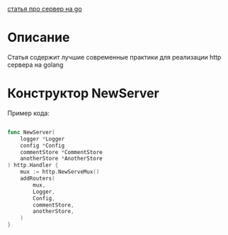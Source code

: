 [статья про сервер на go](https://grafana.com/blog/2024/02/09/how-i-write-http-services-in-go-after-13-years/)

# Описание

Статья содержит лучшие современные практики для реализации http сервера на golang

# Конструктор NewServer
Пример кода:
```go

func NewServer(
	logger *Logger
	config *Config
	commentStore *CommentStore
	anotherStore *AnotherStore
) http.Handler {
	mux := http.NewServeMux()
	addRouters(
		mux, 
		Logger,
		Config,
		commentStore,
		anotherStore,
	)
}
```
